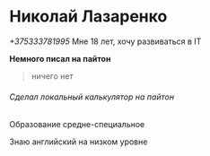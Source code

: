 # Николай Лазаренко
*+375333781995*
Мне 18 лет, хочу развиваться в IT

__Немного писал на пайтон__

> ничего нет

###### Сделал локальный калькулятор на пайтон

Образование средне-специальное

Знаю английский на низком уровне
